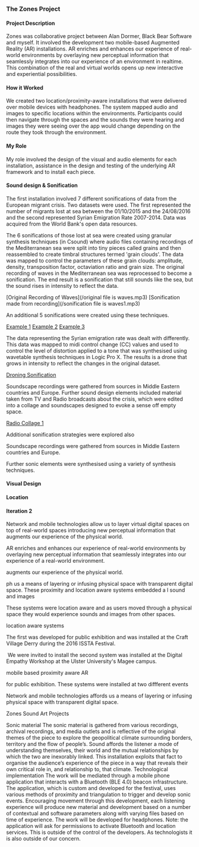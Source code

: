 ### The Zones Project

#### Project Description
Zones was collaborative project between Alan Dormer, Black Bear Software and myself.
It involved the development two mobile-based Augmented Reality (AR) installations. AR enriches and enhances our experience of real-world environments by overlaying new perceptual information that seamlessly integrates into our experience of an environment in realtime. This combination of the real and virtual worlds opens up new interactive and experiential possibilities.

#### How it Worked
We created two location/proximity-aware installations that were delivered over mobile devices with headphones. The system mapped audio and images to specific locations within the environments. Participants could then navigate through the spaces and the sounds they were hearing and images they were seeing over the app would change depending on the route they took through the environment.  

#### My Role
My role involved the design of the visual and audio elements for each installation, assistance in the design and testing of the underlying AR framework and to install each piece.

#### Sound design & Sonification
The first installation involved 7 different sonifications of data from the European migrant crisis. Two datasets were used. The first represented the number of migrants lost at sea between the 01/10/2015 and the 24/08/2016 and the second represented Syrian Emigration Rate 2007-2014. Data was acquired from the World Bank's open data resources.

The 6 sonifications of those lost at sea were created using granular synthesis techniques (in Csound) where audio files containing recordings of the Mediterranean sea were split into tiny pieces called grains and then reassembled to create timbral structures termed 'grain clouds'. The data was mapped to control the parameters of these grain clouds: amplitude, density, transposition factor, octaviation ratio and grain size. The original recording of waves in the Mediterranean sea was  reprocessed to become a sonification. The end result is a sonification that still sounds like the sea, but the sound rises in intensity to reflect the data.

[Original Recording of Waves](/original file is waves.mp3)
[Sonification made from recording](/sonification file is waves1.mp3)

An additional 5 sonifications were created using these techniques. 

[Example 1](/MedSon1.mp3)
[Example 2](/MedSon3.mp3)
[Example 3](/MedSon5.mp3)

The data representing the Syrian emigration rate was dealt with differently. This data was mapped to midi control change (CC) values and used to control the level of distortion applied to a tone that was synthesised using wavetable synthesis techniques in Logic Pro X. The results is a drone that grows in intensity to reflect the changes in the original dataset.

[Droning Sonification](/OtherSon.mp3)

Soundscape recordings were gathered from sources in Middle Eastern countries and Europe. Further sound design elements included material taken from TV and Radio broadcasts about the crisis, which were edited into a collage and soundscapes designed to evoke a sense off empty space.

[Radio Collage 1](/Radio1.mp3)


Additional sonification strategies were explored also


Soundscape recordings were gathered from sources in Middle Eastern countries and Europe.

Further sonic elements were synthesised using a variety of synthesis techniques.




#### Visual Design

#### Location

#### Iteration 2

Network and mobile technologies allow us to layer virtual digital spaces on top of real-world spaces introducing new perceptual information that augments our experience of the physical world.

AR enriches and enhances our experience of real-world environments by overlaying new perceptual information that seamlessly integrates into our experience of a real-world environment.


augments our experience of the physical world.






 ph us a means of layering or infusing physical space with transparent digital space.
These proximity and location aware systems embedded a l sound and images

These systems were location aware and as users moved through a physical space they would experience sounds and images from other spaces.

location aware systems


The first was developed for public exhibition and was installed at the Craft Village Derry during the 2016 ISSTA Festival.

<IMAGE>
<link>
 We were invited to install the second system was installed at the Digital Empathy Workshop at the Ulster University's Magee campus.

<IMAGE>
<link>

mobile based proximity aware AR



 for public exhibition. These systems were installed at two diffferent events

Network and mobile technologies affords us a means of layering or infusing physical space with transparent digital space.




Zones Sound Art Projects


Sonic material
The sonic material is gathered from various recordings, archival recordings, and media outlets and is reflective of the original themes of the piece to explore the geopolitical climate surrounding borders, territory and the flow of people’s. Sound affords the listener a mode of understanding themselves, their world and the mutual relationships by which the two are inexorably linked. This installation exploits that fact to organise the audience’s experience of the piece in a way that reveals their own critical role in, and relationship to, that climate.
Technological implementation
The work will be mediated through a mobile phone application that interacts with a Bluetooth (BLE 4.0) beacon infrastructure. The application, which is
custom and developed for the festival, uses various methods of proximity and triangulation to trigger and develop sonic events. Encouraging movement through this development, each listening experience will produce new material and development based on a number of contextual and software parameters along with varying files based on time of experience. The work will be developed for headphones.
Note: the application will ask for permissions to activate Bluetooth and location services. This is outside of the control of the developers. As technologists it is also outside of our concern.
